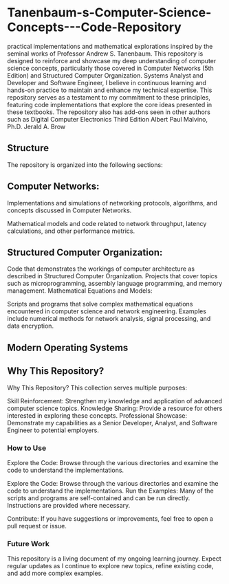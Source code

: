 # Tanenbaum-s-Computer-Science-Concepts---Code-Repository
practical implementations and mathematical explorations inspired by the seminal works of Professor Andrew S. Tanenbaum. This repository is designed to reinforce and showcase my deep understanding of computer science concepts, particularly those covered in Computer Networks (5th Edition) and Structured Computer Organization.
Systems Analyst and Developer and Software Engineer, I believe in continuous learning and hands-on practice to maintain and enhance my technical expertise. This repository serves as a testament to my commitment to these principles, featuring code implementations that explore the core ideas presented in these textbooks.
The repository also has add-ons seen in other authors such as Digital Computer Electronics
Third Edition Albert Paul Malvino, Ph.D. Jerald A. Brow

## Structure
The repository is organized into the following sections:

## Computer Networks:

Implementations and simulations of networking protocols, algorithms, and concepts discussed in Computer Networks.

Mathematical models and code related to network throughput, latency calculations, and other performance metrics.

## Structured Computer Organization:

Code that demonstrates the workings of computer architecture as described in Structured Computer Organization.
Projects that cover topics such as microprogramming, assembly language programming, and memory management.
Mathematical Equations and Models:

Scripts and programs that solve complex mathematical equations encountered in computer science and network engineering.
Examples include numerical methods for network analysis, signal processing, and data encryption.

## Modern Operating Systems

## Why This Repository?

Why This Repository?
This collection serves multiple purposes:

Skill Reinforcement: Strengthen my knowledge and application of advanced computer science topics.
Knowledge Sharing: Provide a resource for others interested in exploring these concepts.
Professional Showcase: Demonstrate my capabilities as a Senior Developer, Analyst, and Software Engineer to potential employers.

### How to Use
Explore the Code: Browse through the various directories and examine the code to understand the implementations.

Explore the Code: Browse through the various directories and examine the code to understand the implementations.
Run the Examples: Many of the scripts and programs are self-contained and can be run directly. Instructions are provided where necessary.

Contribute: If you have suggestions or improvements, feel free to open a pull request or issue.

### Future Work
This repository is a living document of my ongoing learning journey. Expect regular updates as I continue to explore new topics, refine existing code, and add more complex examples.
